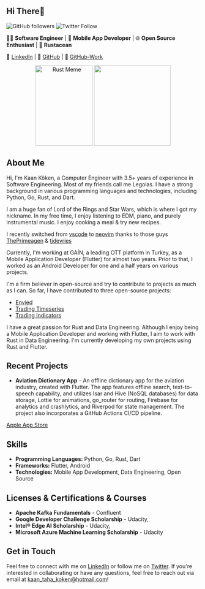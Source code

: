 ## Hi There👋

![GitHub followers](https://img.shields.io/github/followers/kaankoken?style=social) ![Twitter Follow](https://img.shields.io/twitter/follow/kaan_lego_koken?style=social)

👨‍💻 **Software Engineer** | 📱 **Mobile App Developer** | 🌐 **Open Source Enthusiast** | 🦀 **Rustacean**

🔗 [LinkedIn](https://www.linkedin.com/in/kaankoken/?locale=en_US) | 🔗 [GitHub](https://github.com/kaankoken) | 🔗 [GitHub-Work](https://github.com/kkoken)

<div align="center">
<img width=150, height=210 src="https://user-images.githubusercontent.com/28218396/232255336-06ea609f-ccb2-4916-85c6-dc5045b55150.png" alt="Rust Meme"/>               <img width=200, height=210 src="https://user-images.githubusercontent.com/28218396/232255476-1396b5bc-4902-4f4d-9841-2409d121c660.jpg"></div>



## About Me

Hi, I'm Kaan Köken, a Computer Engineer with 3.5+ years of experience in Software Engineering. Most of my friends call me Legolas. I have a strong background in various programming languages and technologies, including Python, Go, Rust, and Dart.

I am a huge fan of Lord of the Rings and Star Wars, which is where I got my nickname. In my free time, I enjoy listening to EDM, piano, and purely instrumental music. I enjoy cooking a meal & try new recipes.

I recently switched from [vscode](https://code.visualstudio.com) to [neovim](https://neovim.io) thanks to those guys [ThePrimeagen](https://github.com/ThePrimeagen) & [tjdevries](https://github.com/tjdevries)

Currently, I'm working at GAİN, a leading OTT platform in Turkey, as a Mobile Application Developer (Flutter) for almost two years. Prior to that, I worked as an Android Developer for one and a half years on various projects.

I'm a firm believer in open-source and try to contribute to projects as much as I can. So far, I have contributed to three open-source projects:

- [Envied](https://github.com/petercinibulk/envied)
- [Trading Timeseries](https://github.com/evsamsonov/trading-timeseries)
- [Trading Indicators](https://github.com/evsamsonov/trading-indicators)

I have a great passion for Rust and Data Engineering. Although I enjoy being a Mobile Application Developer and working with Flutter, I aim to work with Rust in Data Engineering. I'm currently developing my own projects using Rust and Flutter.

## Recent Projects

- **Aviation Dictionary App** - An offline dictionary app for the aviation industry, created with Flutter. The app features offline search, text-to-speech capability, and utilizes Isar and Hive (NoSQL databases) for data storage, Lottie for animations, go_router for routing, Firebase for analytics and crashlytics, and Riverpod for state management. The project also incorporates a GitHub Actions CI/CD pipeline.

[Apple App Store](https://apps.apple.com/tr/app/tea/id6447990896)

## Skills

- **Programming Languages:** Python, Go, Rust, Dart
- **Frameworks:** Flutter, Android
- **Technologies:** Mobile App Development, Data Engineering, Open Source

## Licenses & Certifications & Courses

- **Apache Kafka Fundamentals** - Confluent
- **Google Developer Challenge Scholarship** - Udacity,  
- **Intel® Edge AI Scholarship** - Udacity, 
- **Microsoft Azure Machine Learning Scholarship** - Udacity


## Get in Touch

Feel free to connect with me on [LinkedIn](https://www.linkedin.com/in/kaankoken/?locale=en_US) or follow me on [Twitter](https://twitter.com/kaan_lego_koken). If you're interested in collaborating or have any questions, feel free to reach out via email at kaan_taha_koken@hotmail.com!
